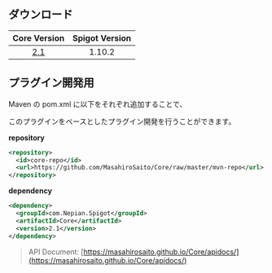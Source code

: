 ## ダウンロード

| Core Version | Spigot Version |
| :----------: | :------------: |
| [2.1](https://github.com/MasahiroSaito/Core/raw/master/mvn-repo/com/Nepian/Spigot/Core/2.1/Core-2.1.jar) | 1.10.2 |

## プラグイン開発用

Maven の pom.xml に以下をそれぞれ追加することで、

このプラグインをベースとしたプラグイン開発を行うことができます。

**repository**

```xml
<repository>
  <id>core-repo</id>
  <url>https://github.com/MasahiroSaito/Core/raw/master/mvn-repo</url>
</repository>
```

**dependency**

```xml
<dependency>
  <groupId>com.Nepian.Spigot</groupId>
  <artifactId>Core</artifactId>
  <version>2.1</version>
</dependency>
```

> API Document: [https://masahirosaito.github.io/Core/apidocs/](https://masahirosaito.github.io/Core/apidocs/)
